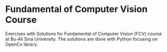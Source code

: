 # Fundamental of Computer Vision Course
Exercises with Solutions for Fundamental of Computer Vision (FCV) course at Bu-Ali Sina University. The solutions are done with Python focusing on OpenCv library.
